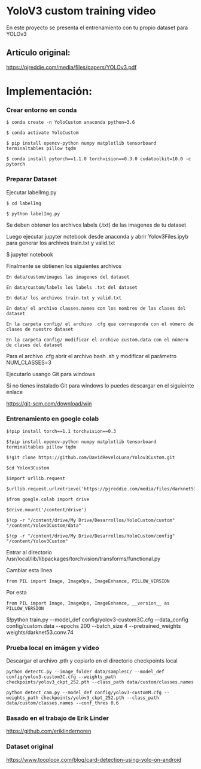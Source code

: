 # YoloV3 custom training video
En este proyecto se presenta el entrenamiento con tu propio dataset para YOLOv3

## Artículo original:
https://pjreddie.com/media/files/papers/YOLOv3.pdf

# Implementación:

### Crear entorno en conda

  	$ conda create -n YoloCustom anaconda python=3.6
	
	$ conda activate YoloCustom
  
  	$ pip install opencv-python numpy matplotlib tensorboard terminaltables pillow tqdm
  
  	$ conda install pytorch==1.1.0 torchvision==0.3.0 cudatoolkit=10.0 -c pytorch

### Preparar Dataset
  Ejecutar labelImg.py
  
  	$ cd labelImg
  
  	$ python labelImg.py
  
  Se deben obtener los archivos labels (.txt) de las imagenes de tu dataset
  
  Luego ejecutar jupyter notebook desde anaconda y abrir Yolov3Files.ipyb para generar los archivos train.txt y valid.txt
  
  $ jupyter notebook
  
  Finalmente se obtienen los siguientes archivos
  
  	En data/custom/images las imagenes del dataset
  
  	En data/custom/labels los labels .txt del dataset
  
  	En data/ los archivos train.txt y valid.txt
  
  	En data/ el archivo classes.names con los nombres de las clases del dataset
  
  	En la carpeta config/ el archivo .cfg que corresponda con el número de clases de nuestro dataset
  
  	En la carpeta config/ modificar el archivo custom.data con el número de clases del dataset
  
  Para el archivo .cfg abrir el archivo bash .sh y modificar el parámetro NUM_CLASSES=3
  
  Ejecutarlo usango Git para windows
  
  Si no tienes instalado Git para windows lo puedes descargar en el siguieinte enlace
  
  https://git-scm.com/download/win
  
  
### Entrenamiento en google colab
  	$!pip install torch==1.1 torchvision==0.3
  
  	$!pip install opencv-python numpy matplotlib tensorboard terminaltables pillow tqdm
  
  	$!git clone https://github.com/DavidReveloLuna/Yolov3Custom.git
  
  	$cd Yolov3Custom
  
  	$import urllib.request

  	$urllib.request.urlretrieve('https://pjreddie.com/media/files/darknet53.conv.74','/content/Yolov3Custom/weights/darknet53.conv.74')
	
	$from google.colab import drive
        
	$drive.mount('/content/drive')
	
	$!cp -r "/content/drive/My Drive/Desarrollos/YoloCustom/custom" "/content/Yolov3Custom/data"
        
	$!cp -r "/content/drive/My Drive/Desarrollos/YoloCustom/config" "/content/Yolov3Custom"

  Entrar al directorio /usr/local/lib/libpackages/torchvision/transforms/functional.py
  
  Cambiar esta línea
  
	from PIL import Image, ImageOps, ImageEnhance, PILLOW_VERSION
	
  Por esta
  
    from PIL import Image, ImageOps, ImageEnhance, __version__ as PILLOW_VERSION
    
	
  $!python train.py --model_def config/yolov3-custom3C.cfg --data_config config/custom.data --epochs 200 --batch_size 4 --pretrained_weights weights/darknet53.conv.74
  
### Prueba local en imágen y video

   Descargar el archivo .pth y copiarlo en el directorio checkpoints local
   
   	python detectC.py --image_folder data/samplesC/ --model_def config/yolov3-custom3C.cfg --weights_path checkpoints/yolov3_ckpt_252.pth --class_path data/custom/classes.names
   
   	python detect_cam.py --model_def config/yolov3-customM.cfg --weights_path checkpoints/yolov3_ckpt_252.pth --class_path data/custom/classes.names --conf_thres 0.6
   

### Basado en el trabajo de Erik Linder
   https://github.com/eriklindernoren

### Dataset original
   https://www.tooploox.com/blog/card-detection-using-yolo-on-android


